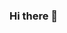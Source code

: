 ### Hi there 👋

<!--
**alicanli1995/alicanli1995** is a ✨ _special_ ✨ repository because its `README.md` (this file) appears on your GitHub profile.

Hello welcome my github profile ,

I work as an embedded software engineer at Quall Technology in Atasehir / Istanbul. I want to spend the rest of my career as a JAVA Backend developer. I am learning and working on trainings related to this field such as OOP, JAVA CORE in my daily life.The biggest contribution to my learning process is the Path.it will be thanks to the bootcamp that I bought over dev. Endless thanks for your contributions and nice trainings, Patika, I'm glad you're here.  I want to become a professional backend engineer who writes clean code thanks to the education I received and the experiences I gained during the rest of my career.


- 🔭 I’m currently working on embedded software engineer.
- 🌱 I’m currently learning Backend technology with Java and java's frameworks.
- 👯 I’m looking to collaborate on Patika.dev
- 💬 Ask me about anything.
- 📫 How to reach me: LinkedIn or Gmail.
- 😄 Pronouns: All pronouns :)
- ⚡ Fun fact: ...
-->
